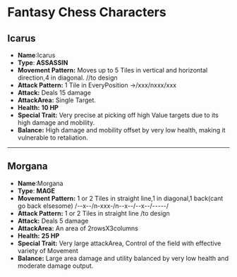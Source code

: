# Fantasy Chess Characters

## Icarus
- **Name**:Icarus
- **Type**: **ASSASSIN**
- **Movement Pattern:** Moves up to 5 Tiles in vertical and horizontal direction,4 in diagonal. //to design
- **Attack Pattern:** 1 Tile in EveryPosition                 ->/xxx/nxxx/xxx
- **Attack:** Deals 15 damage                 
- **AttackArea:** Single Target.
- **Health:** **10 HP**
- **Special Trait:** Very precise at picking off high Value targets due to its high damage and mobility.
- **Balance:** High damage and mobility offset by very low health, making it vulnerable to retaliation.

---

## Morgana
- **Name**:Morgana
- **Type**: **MAGE**
- **Movement Pattern:** 1 or 2 Tiles in straight line,1 in diagonal,1 back(cant go back elsesome) /--x--/n-xxx-/n--x--/--x--/-----/
- **Attack Pattern:** 1 or 2 Tiles in straight line /to design             
- **Attack:** Deals 5 damage
- **AttackArea:** An area of 2rowsX3columns
- **Health:** **25 HP**
- **Special Trait:** Very large attackArea, Control of the field with effective variety of Movement
- **Balance:** Large area damage and utility balanced by very low health and moderate damage output.


